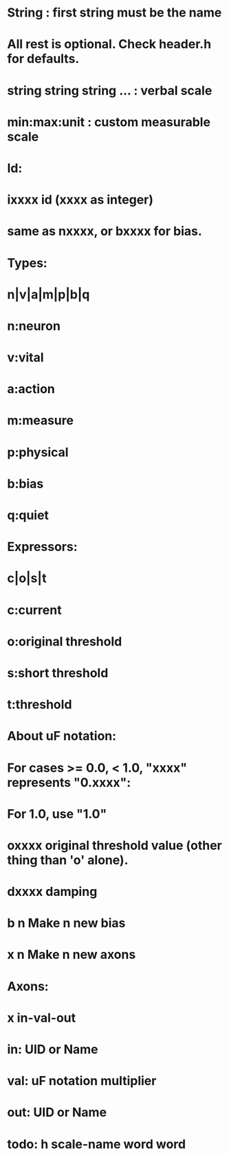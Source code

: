 # String : first string must be the name
# All rest is optional. Check header.h for defaults.
# string string string ... : verbal scale
# min:max:unit : custom measurable scale

# Id:
# ixxxx  id (xxxx as integer)
# same as nxxxx, or bxxxx for bias.

# Types:
# n|v|a|m|p|b|q
#			n:neuron
#			v:vital
#			a:action
#			m:measure
#			p:physical
#			b:bias
#			q:quiet

# Expressors:
# c|o|s|t
#			c:current
#			o:original threshold
#			s:short threshold
#			t:threshold

# About uF notation:
# For cases >= 0.0, < 1.0, "xxxx" represents "0.xxxx":
# For 1.0, use "1.0"

# oxxxx original threshold value (other thing than 'o' alone).
# dxxxx damping 

# b n		Make n new bias
# x n		Make n new axons

# Axons:
# x in-val-out
#			in:		UID or Name
#			val:	uF notation multiplier
#			out:	UID or Name

# todo: h scale-name word word

